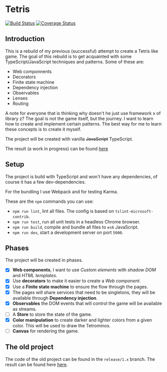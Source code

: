 # Tetris

[![Build Status](https://travis-ci.org/joppe/tetris.svg?branch=master)](https://travis-ci.org/joppe/tetris) [![Coverage Status](https://coveralls.io/repos/github/joppe/tetris/badge.svg?branch=master)](https://coveralls.io/github/joppe/tetris?branch=master)

## Introduction

This is a rebuild of my previous (successful) attempt to create a Tetris like game. The goal of this rebuild is to get acquainted with some TypeScript/JavaScript techniques and patterns. Some of these are:

- Web componnents
- Decorators
- Finite state machine
- Dependency injection
- Observables
- Lenses
- Routing

A note for everyone that is thinking why doesn't he just use framework x of library z? The goal is not the game itself, but the journey. I want to learn how to create and implement certain patterns. The best way for me to learn these concepts is to create it myself.

The project will be created with vanilla ~~JavaScript~~ TypeScript.

The result (a work in progress) can be found [here](https://epic-liskov-4facef.netlify.com/)

## Setup

The project is build with TypeScript and won't have any dependencies, of course it has a few dev-dependencies.

For the bundling I use Webpack and for testing Karma.

These are the `npm` commands you can use:

- `npm run lint`, lint all files. The config is based on `tslint-microsoft-contrib`.
- `npm run test`, run all unit tests in a headless Chrome browser.
- `npm run build`, compile and bundle all files to `es6` JavaScript.
- `npm run dev`, start a development server on port `5000`.

## Phases

The project will be created in phases.

- [x] __Web components__, I want to use _Custom elements_ with _shadow DOM_ and _HTML templates_.
- [x] Use __decorators__ to make it easier to create a _Web component_.
- [x] Use a __Finite state machine__ to ensure the flow through the pages.
- [x] The pages will share services that need to be singletons, they will be available through __Dependency injection__.
- [x] __Observables__ the DOM events that will control the game will be available as streams.
- [ ] A __Store__ to store the state of the game.
- [x] __Color manipulation__ to create darker and lighter colors from a given color. This will be used to draw the Tetrominos.
- [ ] __Canvas__ for rendering the game.

## The old project

The code of the old project can be found in the `release/1.x` branch. The result can be found here [here](https://stoic-saha-73d2b3.netlify.com/).
